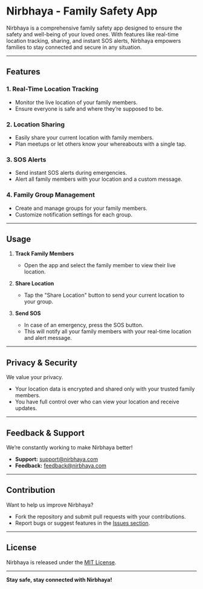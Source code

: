 # Nirbhaya - Family Safety App

Nirbhaya is a comprehensive family safety app designed to ensure the safety and well-being of your loved ones. With features like real-time location tracking, sharing, and instant SOS alerts, Nirbhaya empowers families to stay connected and secure in any situation.  

---

## Features  

### 1. **Real-Time Location Tracking**  
- Monitor the live location of your family members.  
- Ensure everyone is safe and where they’re supposed to be.  

### 2. **Location Sharing**  
- Easily share your current location with family members.  
- Plan meetups or let others know your whereabouts with a single tap.  

### 3. **SOS Alerts**  
- Send instant SOS alerts during emergencies.  
- Alert all family members with your location and a custom message.  

### 4. **Family Group Management**  
- Create and manage groups for your family members.  
- Customize notification settings for each group.  

---



## Usage  

1. **Track Family Members**  
   - Open the app and select the family member to view their live location.  

2. **Share Location**  
   - Tap the "Share Location" button to send your current location to your group.  

3. **Send SOS**  
   - In case of an emergency, press the SOS button.  
   - This will notify all your family members with your real-time location and alert message.  

---

## Privacy & Security  

We value your privacy.  
- Your location data is encrypted and shared only with your trusted family members.  
- You have full control over who can view your location and receive updates.  

---

## Feedback & Support  

We’re constantly working to make Nirbhaya better!  
- **Support:** [support@nirbhaya.com](mailto:support@nirbhaya.com)  
- **Feedback:** [feedback@nirbhaya.com](mailto:feedback@nirbhaya.com)  

---

## Contribution  

Want to help us improve Nirbhaya?  
- Fork the repository and submit pull requests with your contributions.  
- Report bugs or suggest features in the [Issues section](#).  

---

## License  

Nirbhaya is released under the [MIT License](LICENSE).  

---

**Stay safe, stay connected with Nirbhaya!**
